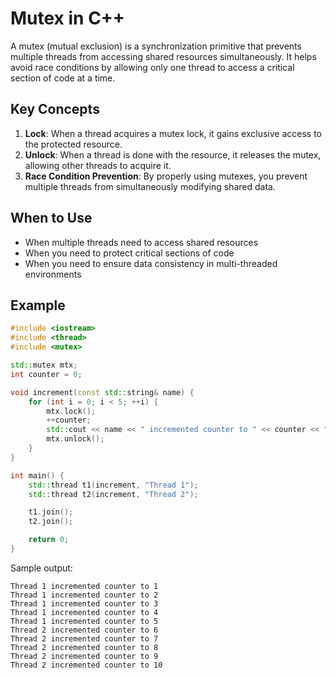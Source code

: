 # Mutex in C++

A mutex (mutual exclusion) is a synchronization primitive that prevents multiple threads from accessing shared resources simultaneously. It helps avoid race conditions by allowing only one thread to access a critical section of code at a time.

## Key Concepts

1. **Lock**: When a thread acquires a mutex lock, it gains exclusive access to the protected resource.
2. **Unlock**: When a thread is done with the resource, it releases the mutex, allowing other threads to acquire it.
3. **Race Condition Prevention**: By properly using mutexes, you prevent multiple threads from simultaneously modifying shared data.

## When to Use

- When multiple threads need to access shared resources
- When you need to protect critical sections of code
- When you need to ensure data consistency in multi-threaded environments

## Example

```cpp
#include <iostream>
#include <thread>
#include <mutex>

std::mutex mtx;
int counter = 0;

void increment(const std::string& name) {
    for (int i = 0; i < 5; ++i) {
        mtx.lock();
        ++counter;
        std::cout << name << " incremented counter to " << counter << "\n";
        mtx.unlock();
    }
}

int main() {
    std::thread t1(increment, "Thread 1");
    std::thread t2(increment, "Thread 2");

    t1.join();
    t2.join();

    return 0;
}
```

Sample output:

```text
Thread 1 incremented counter to 1
Thread 1 incremented counter to 2
Thread 1 incremented counter to 3
Thread 1 incremented counter to 4
Thread 1 incremented counter to 5
Thread 2 incremented counter to 6
Thread 2 incremented counter to 7
Thread 2 incremented counter to 8
Thread 2 incremented counter to 9
Thread 2 incremented counter to 10
```

